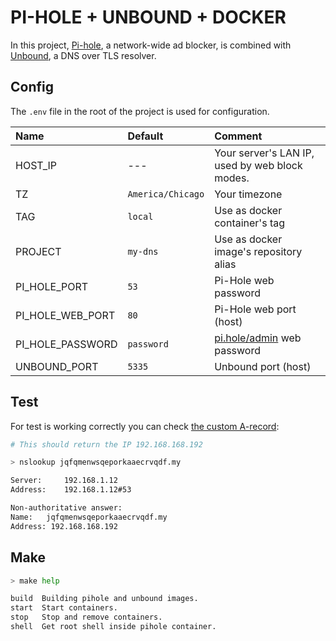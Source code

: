 # PI-HOLE + UNBOUND + DOCKER

In this project, [Pi-hole](https://github.com/pi-hole/docker-pi-hole), a network-wide ad blocker, is combined with [Unbound](https://nlnetlabs.nl/projects/unbound/about/), a DNS over TLS resolver.

## Config
The `.env` file in the root of the project is used for configuration.

| Name | Default |Comment       |
|:------|:------|:------|
|  HOST_IP      |   ---     | Your server's LAN IP, used by web block modes. |
|  TZ      |  `America/Chicago`      | Your timezone       |
|  TAG      |  `local`      | Use as docker container's tag       |
|  PROJECT      |   `my-dns`     | Use as docker image's repository alias     |
|  PI_HOLE_PORT      |  `53`     | Pi-Hole web password     |
|  PI_HOLE_WEB_PORT      |  `80`     | Pi-Hole web port (host)     |
|  PI_HOLE_PASSWORD      |  `password`     | [pi.hole/admin](http://pi.hole/admin ) web password     |
|  UNBOUND_PORT      |  `5335`     | Unbound port (host)    |

## Test
For test is working correctly you can check [the custom A-record](./conf/records/a-records.conf):

```bash
# This should return the IP 192.168.168.192

> nslookup jqfqmenwsqeporkaaecrvqdf.my

Server:     192.168.1.12
Address:    192.168.1.12#53

Non-authoritative answer:
Name:   jqfqmenwsqeporkaaecrvqdf.my
Address: 192.168.168.192
```

## Make
```bash
> make help

build  Building pihole and unbound images.
start  Start containers.
stop   Stop and remove containers.
shell  Get root shell inside pihole container.
```
